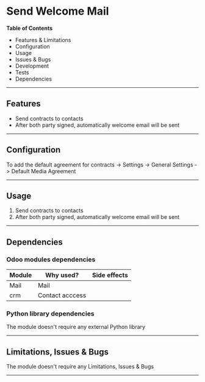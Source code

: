 # Send Welcome Mail

**Table of Contents**

- Features & Limitations
- Configuration
- Usage
- Issues & Bugs
- Development
- Tests
- Dependencies

---

## Features

- Send contracts to contacts
- After both party signed, automatically welcome email will be sent

---

## Configuration

To add the default agreement for contracts
-> Settings -> General Settings -> Default Media Agreement

---

## Usage

1. Send contracts to contacts
2. After both party signed, automatically welcome email will be sent
---

## Dependencies

### Odoo modules dependencies

| Module | Why used?       | Side effects 
|--------|-----------------|--------------|
| Mail   | Mail            |
| crm    | Contact acccess |              |     

### Python library dependencies

The module doesn't require any external Python library

---

## Limitations, Issues & Bugs

The module doesn't require any Limitations, Issues & Bugs

---

